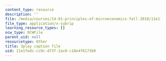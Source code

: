 ```yaml
---
content_type: resource
description: ''
file: /media/courses/14-01-principles-of-microeconomics-fall-2018/11e1fedccc9cd73f2ac0c18e4f6173b9_osaVeUBA0Qk.srt
file_type: application/x-subrip
learning_resource_types: []
ocw_type: OCWFile
parent_uid: null
resourcetype: Other
title: 3play caption file
uid: 11e1fedc-cc9c-d73f-2ac0-c18e4f6173b9
---
```

